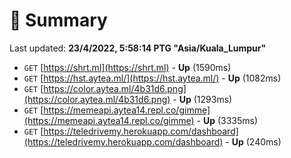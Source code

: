 # 📖 Summary
Last updated: **23/4/2022, 5:58:14 PTG "Asia/Kuala_Lumpur"**

- `GET` [https://shrt.ml](https://shrt.ml) - **Up** (1590ms)
- `GET` [https://hst.aytea.ml/](https://hst.aytea.ml/) - **Up** (1082ms)
- `GET` [https://color.aytea.ml/4b31d6.png](https://color.aytea.ml/4b31d6.png) - **Up** (1293ms)
- `GET` [https://memeapi.aytea14.repl.co/gimme](https://memeapi.aytea14.repl.co/gimme) - **Up** (3335ms)
- `GET` [https://teledrivemy.herokuapp.com/dashboard](https://teledrivemy.herokuapp.com/dashboard) - **Up** (240ms)
